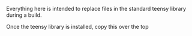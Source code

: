 Everything here is intended to replace files in the standard teensy library during a build.

Once the teensy library is installed, copy this over the top